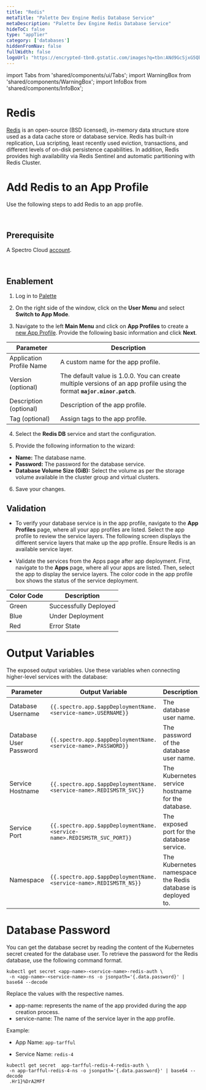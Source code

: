 ```yaml
---
title: "Redis"
metaTitle: "Palette Dev Engine Redis Database Service"
metaDescription: "Palette Dev Engine Redis Database Service"
hideToC: false
type: "appTier"
category: ['databases']
hiddenFromNav: false
fullWidth: false
logoUrl: "https://encrypted-tbn0.gstatic.com/images?q=tbn:ANd9GcSjxG5Qb38rX39m1M2p1W4t8H70OKpRY2breg&usqp=CAU"
---
```


import Tabs from 'shared/components/ui/Tabs';
import WarningBox from 'shared/components/WarningBox';
import InfoBox from 'shared/components/InfoBox';


# Redis

[Redis](https://redis.io/docs/about/) is an open-source (BSD licensed), in-memory data structure store used as a data cache store or database service. Redis has built-in replication, Lua scripting, least recently used eviction, transactions, and different levels of on-disk persistence capabilities. In addition, Redis provides high availability via Redis Sentinel and automatic partitioning with Redis Cluster.

# Add Redis to an App Profile

Use the following steps to add Redis to an app profile.

<br />

## Prerequisite

A Spectro Cloud [account](https://www.spectrocloud.com/get-started/).

<br />

## Enablement

1. Log in to [Palette](console.spectrocloud.com)


2. On the right side of the window, click on the **User Menu** and select **Switch to App Mode**.


3. Navigate to the left **Main Menu** and click on **App Profiles** to create a [new App Profile](/devx/app-profile/create-app-profile/). Provide the following basic information and click **Next**.

|         Parameter           | Description  |
|-----------------------------|-----------------|
|Application Profile Name | A custom name for the app profile.|
|Version (optional)       | The default value is 1.0.0. You can create multiple versions of an app profile using the format **`major.minor.patch`**.
|Description (optional)   | Description of the app profile. | 
|Tag (optional)           |  Assign tags to the app profile.|
 

4. Select the **Redis DB** service and start the configuration.
  

5. Provide the following information to the wizard:
  * **Name:** The database name.
  * **Password:** The password for the database service.
  * **Database Volume Size (GiB):** Select the volume as per the storage volume available in the cluster group and virtual clusters. 

6. Save your changes.
## Validation

* To verify your database service is in the app profile, navigate to the **App Profiles** page, where all your app profiles are listed. Select the app profile to review the service layers. The following screen displays the different service layers that make up the app profile. Ensure Redis is an available service layer.


* Validate the services from the Apps page after app deployment. First, navigate to the **Apps** page, where all your apps are listed. Then, select the app to display the service layers. The color code in the app profile box shows the status of the service deployment.

|**Color Code**| **Description**|
|--------------|--------------|
|Green| Successfully Deployed|
|Blue | Under Deployment|
|Red  | Error State|


# Output Variables

The exposed output variables. Use these variables when connecting higher-level services with the database:



| Parameter              | Output Variable                                                                     | Description                                     |
|------------------------|-------------------------------------------------------------------------------------|-------------------------------------------------|
| Database Username      | `{{.spectro.app.$appDeploymentName.<service-name>.USERNAME}}`              | The database user name.                         |
| Database User Password | `{{.spectro.app.$appDeploymentName.<service-name>.PASSWORD}}`              | The password of the database user name. |
| Service Hostname       | `{{.spectro.app.$appDeploymentName.<service-name>.REDISMSTR_SVC}}`      | The Kubernetes service hostname for the database.                |
| Service Port           | `{{.spectro.app.$appDeploymentName.<service-name>.REDISMSTR_SVC_PORT}}` | The exposed port for the database service.              |
| Namespace           | `{{.spectro.app.$appDeploymentName.<service-name>.REDISMSTR_NS}}` | The Kubernetes namespace the Redis database is deployed to.              |


# Database Password

You can get the database secret by reading the content of the Kubernetes secret created for the database user. To retrieve the password for the Redis database, use the following command format. 

```
kubectl get secret <app-name>-<service-name>-redis-auth \
 -n <app-name>-<service-name>-ns -o jsonpath='{.data.password}' | base64 --decode
```

Replace the values with the respective names.

  * app-name: represents the name of the app provided during the app creation process.
  * service-name: The name of the service layer in the app profile.

Example: 

- App Name: `app-tarfful`

- Service Name: `redis-4`


```
kubectl get secret  app-tarfful-redis-4-redis-auth \
 -n app-tarfful-redis-4-ns -o jsonpath='{.data.password}' | base64 --decode
 .Hr1}%DrA2MFf
```





